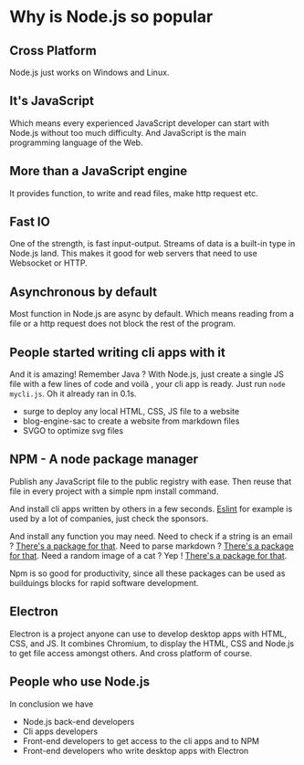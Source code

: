 # Why is Node.js so popular

## Cross Platform

Node.js just works on Windows and Linux.

## It's JavaScript

Which means every experienced JavaScript developer can start with Node.js without too much difficulty. And JavaScript is the main programming language of the Web.

## More than a JavaScript engine

It provides function, to write and read files, make http request etc.

## Fast IO

One of the strength, is fast input-output. Streams of data is a built-in type in Node.js land.
This makes it good for web servers that need to use Websocket or HTTP.

## Asynchronous by default

Most function in Node.js are async by default. Which means reading from a file or a http request does not block the rest of the program.

## People started writing cli apps with it

And it is amazing! Remember Java ? With Node.js, just create a single JS file with a few lines of code and voilà , your cli app is ready.
Just run `node mycli.js`. Oh it already ran in 0.1s.

 - surge to deploy any local HTML, CSS, JS file to a website
 - blog-engine-sac to create a website from markdown files
 - SVGO to optimize svg files

## NPM - A node package manager

Publish any JavaScript file to the public registry with ease. Then reuse that file in every project with a simple npm install command.

And install cli apps written by others in a few seconds. [Eslint](https://eslint.org/) for example is used by a lot of companies, just check the sponsors.

And install any function you may need.
Need to check if a string is an email ? [There's a package for that](https://www.npmjs.com/search?q=isemail).
Need to parse markdown ? [There's a package for that](https://www.npmjs.com/search?q=parse%20markdown).
Need a random image of a cat ? Yep ! [There's a package for that](https://www.npmjs.com/package/random-meow).

Npm is so good for productivity, since all these packages can be used as builduings blocks for rapid software development.

## Electron

Electron is a project anyone can use to develop desktop apps with HTML, CSS, and JS. It combines Chromium, to display the HTML, CSS and Node.js to get file access amongst others. And cross platform of course.


## People who use Node.js

In conclusion we have

 - Node.js back-end developers
 - Cli apps developers
 - Front-end developers to get access to the cli apps and to NPM
 - Front-end developers who write desktop apps with Electron
